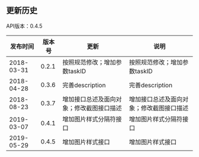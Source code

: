更新历史
---------------------------------------------------------------------
API版本：0.4.5
 
|    发布时间      |  版本号    | 更新       | 说明
| ---------------| -----------|-----------|---------|
| 2018-03-31  | 0.2.1 |  按照规范修改；增加参数taskID  |按照规范修改；增加参数taskID
| 2018-04-28 | 0.3.6 | 完善description  |完善description
| 2018-08-23  |0.3.7 | 增加接口总述及面向对象；修改截图接口描述 |增加接口总述及面向对象；修改截图接口描述
| 2019-03-07  |0.4.1 | 增加图片样式分隔符接口 |增加图片样式分隔符接口
| 2019-05-29  |0.4.5 | 增加图片样式接口 |增加图片样式接口
